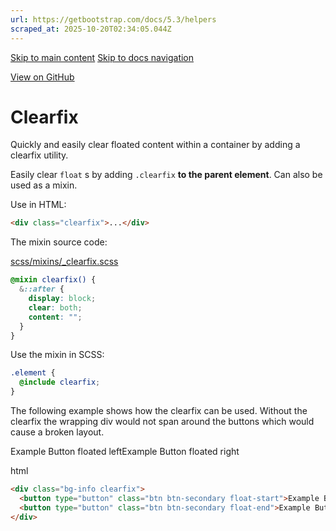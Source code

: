 ```yaml
---
url: https://getbootstrap.com/docs/5.3/helpers
scraped_at: 2025-10-20T02:34:05.044Z
---
```


[Skip to main content](https://getbootstrap.com/docs/5.3/helpers/#content) [Skip to docs navigation](https://getbootstrap.com/docs/5.3/helpers/#bd-docs-nav)

[View on GitHub](https://github.com/twbs/bootstrap/blob/v5.3.8/site/src/content/docs/helpers/clearfix.mdx "View and edit this file on GitHub")

# Clearfix

Quickly and easily clear floated content within a container by adding a clearfix utility.

Easily clear `float` s by adding `.clearfix` **to the parent element**. Can also be used as a mixin.

Use in HTML:

```html
<div class="clearfix">...</div>

```

The mixin source code:

[scss/mixins/\_clearfix.scss](https://github.com/twbs/bootstrap/blob/v5.3.8/scss/mixins/_clearfix.scss)

```scss
@mixin clearfix() {
  &::after {
    display: block;
    clear: both;
    content: "";
  }
}

```

Use the mixin in SCSS:

```scss
.element {
  @include clearfix;
}

```

The following example shows how the clearfix can be used. Without the clearfix the wrapping div would not span around the buttons which would cause a broken layout.

Example Button floated leftExample Button floated right

html

```html
<div class="bg-info clearfix">
  <button type="button" class="btn btn-secondary float-start">Example Button floated left</button>
  <button type="button" class="btn btn-secondary float-end">Example Button floated right</button>
</div>
```